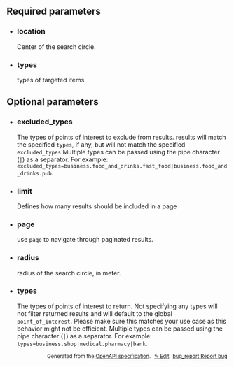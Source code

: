<!--- This is a generated file, do not edit! -->
<!--- [START woosmap_http_parameters_localitiesnearby] -->
<h2 id="required-parameters">Required parameters</h2>

-   <h3 class="parameter-name" id="location">location</h3>

    Center of the search circle.

-   <h3 class="parameter-name" id="types">types</h3>

    types of targeted items.

<h2 id="optional-parameters">Optional parameters</h2>

-   <h3 class="parameter-name" id="excluded_types">excluded_types</h3>

    The types of points of interest to exclude from results.  results will match the specified `types`, if any, but will not match the specified `excluded_types`  Multiple types can be passed using the pipe character (`|`) as a separator. For example: `excluded_types=business.food_and_drinks.fast_food|business.food_and_drinks.pub`.

-   <h3 class="parameter-name" id="limit">limit</h3>

    Defines how many results should be included in a page

-   <h3 class="parameter-name" id="page">page</h3>

    use `page` to navigate through paginated results.

-   <h3 class="parameter-name" id="radius">radius</h3>

    radius of the search circle, in meter.

-   <h3 class="parameter-name" id="types">types</h3>

    The types of points of interest to return.  Not specifying any types will not filter returned results and will default to the global `point_of_interest`. Please make sure this matches your use case as this behavior might not be efficient.  Multiple types can be passed using the pipe character (`|`) as a separator. For example: `types=business.shop|medical.pharmacy|bank`.


<p style="text-align: right; font-size: smaller;">Generated from the <a data-label="openapi-github" href="https://github.com/woosmap/openapi-specification" title="Woosmap OpenAPI Specification" class="external">OpenAPI specification</a>.
<a data-label="openapi-github-woosmap-http-parameters-localitiesnearby" data-action="edit" style="margin-left: 5px;" href="https://github.com/woosmap/openapi-specification/tree/main/specification/parameters" title="Edit on GitHub">✎ Edit</a>
<a data-label="openapi-github-woosmap-http-parameters-localitiesnearby" data-action="bug" style="margin-left: 5px;" href="https://github.com/woosmap/openapi-specification/issues/new?assignees=&labels=type%3A+bug%2C+triage+me&template=bug_report.md&title=[parameters] Bug - /localities/nearby" title="File bug for parameters on GitHub"><span class="material-icons">bug_report</span> Report bug</a>
</p>

<!--- [END woosmap_http_parameters_localitiesnearby] -->